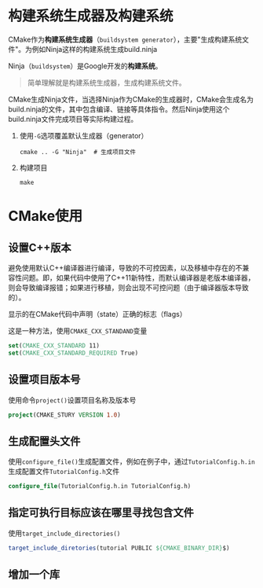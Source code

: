 # 构建系统生成器及构建系统

CMake作为**构建系统生成器**（`buildsystem generator`），主要"生成构建系统文件"。为例如Ninja这样的构建系统生成build.ninja

Ninja（`buildsystem`）是Google开发的**构建系统**。

> 简单理解就是构建系统生成器，生成构建系统文件。

CMake生成Ninja文件，当选择Ninja作为CMake的生成器时，CMake会生成名为build.ninja的文件，其中包含编译、链接等具体指令。然后Ninja使用这个build.ninja文件完成项目等实际构建过程。

1. 使用`-G`选项覆盖默认生成器（generator）
   ```shell
   cmake .. -G "Ninja"  # 生成项目文件
   ```
2. 构建项目
   ```shell
   make
   ```

# CMake使用
## 设置C++版本

避免使用默认C++编译器进行编译，导致的不可控因素，以及移植中存在的不兼容性问题。即，如果代码中使用了C++11新特性，而默认编译器是老版本编译器，则会导致编译报错；如果进行移植，则会出现不可控问题（由于编译器版本导致的）。

显示的在CMake代码中声明（state）正确的标志（flags）

这是一种方法，使用`CMAKE_CXX_STANDAND`变量
```CMake
set(CMAKE_CXX_STANDARD 11)
set(CMAKE_CXX_STANDARD_REQUIRED True)
```

## 设置项目版本号

使用命令`project()`设置项目名称及版本号
```CMake
project(CMAKE_STURY VERSION 1.0)
```

## 生成配置头文件

使用`configure_file()`生成配置文件，例如在例子中，通过`TutorialConfig.h.in`生成配置文件`TutorialConfig.h`文件
```CMake
configure_file(TutorialConfig.h.in TutorialConfig.h)
```

## 指定可执行目标应该在哪里寻找包含文件

使用`target_include_directories()`
```CMake
target_include_diretories(tutorial PUBLIC ${CMAKE_BINARY_DIR}$)
```
## 增加一个库